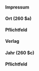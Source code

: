 #### Impressum
  
  

#### Ort (260 $a) 
**Pflichtfeld**  
  
  

#### Verlag
  

#### Jahr (260 $c) 
**Pflichtfeld**